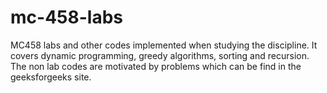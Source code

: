 # mc-458-labs
MC458 labs and other codes implemented when studying the discipline. It covers dynamic programming, greedy algorithms, sorting and recursion. The non lab codes are motivated  by problems which can be find in the geeksforgeeks site.
